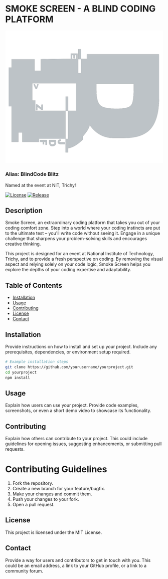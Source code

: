 # SMOKE SCREEN - A BLIND CODING PLATFORM

![Project Logo](/src/media/faviconz.ico.png)

### Alias: BlindCode Blitz

Named at the event at NIT, Trichy!

[![License](https://img.shields.io/badge/license-MIT-blue.svg)](LICENSE)
[![Release](https://img.shields.io/badge/release-v1.0-green.svg)](https://github.com/yourusername/yourproject/releases/tag/v1.0)

## Description

Smoke Screen, an extraordinary coding platform that takes you out of your coding comfort zone. Step into a world where your coding instincts are put to the ultimate test – you'll write code without seeing it. Engage in a unique challenge that sharpens your problem-solving skills and encourages creative thinking.

This project is designed for an event at National Institute of Technology, Trichy, and to provide a fresh perspective on coding. By removing the visual aspect and relying solely on your code logic, Smoke Screen helps you explore the depths of your coding expertise and adaptability.

## Table of Contents

- [Installation](#installation)
- [Usage](#usage)
- [Contributing](#contributing)
- [License](#license)
- [Contact](#contact)

## Installation

Provide instructions on how to install and set up your project. Include any prerequisites, dependencies, or environment setup required.

```bash
# Example installation steps
git clone https://github.com/yourusername/yourproject.git
cd yourproject
npm install
```

## Usage

Explain how users can use your project. Provide code examples, screenshots, or even a short demo video to showcase its functionality.

## Contributing

Explain how others can contribute to your project. This could include guidelines for opening issues, suggesting enhancements, or submitting pull requests.

# Contributing Guidelines

1. Fork the repository.
2. Create a new branch for your feature/bugfix.
3. Make your changes and commit them.
4. Push your changes to your fork.
5. Open a pull request.

## License

This project is licensed under the MIT License.

## Contact

Provide a way for users and contributors to get in touch with you. This could be an email address, a link to your GitHub profile, or a link to a community forum.
